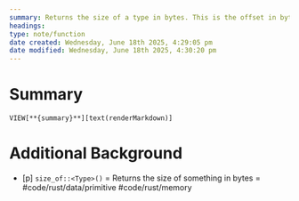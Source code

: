 ```yaml
---
summary: Returns the size of a type in bytes. This is the offset in bytes between successive elements in an array.
headings: 
type: note/function
date created: Wednesday, June 18th 2025, 4:29:05 pm
date modified: Wednesday, June 18th 2025, 4:30:20 pm
---
```


# Summary
`VIEW[**{summary}**][text(renderMarkdown)]`

# Additional Background
- [p] `size_of::<Type>()` = Returns the size of something in bytes = #code/rust/data/primitive #code/rust/memory
<!--ID: 1751434090439-->
